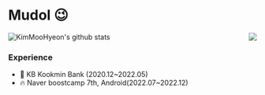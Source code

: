 # Mudol 😉

<img align='right' src="http://mazassumnida.wtf/api/v2/generate_badge?boj=dlfb7">

![KimMooHyeon's github stats](https://github-readme-stats-sigma-five.vercel.app/api?username=KimMooHyeon&show_icons=ture)

### Experience

- 💊 KB Kookmin Bank (2020.12~2022.05)
- 🔥 Naver boostcamp 7th, Android(2022.07~2022.12)
